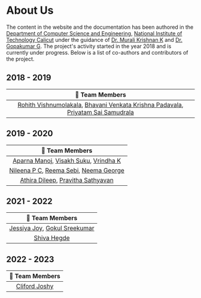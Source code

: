 # About Us

The content in the website and the documentation has been authored in the [Department of Computer Science and Engineering](https://minerva.nitc.ac.in/),
[National Institute of Technology Calicut](http://nitc.ac.in/) under the guidance of [Dr. Murali Krishnan K](https://people.cse.nitc.ac.in/muralikrishnan/) and [Dr. Gopakumar G](https://people.cse.nitc.ac.in/gopakumar). The project's activity started in the year 2018 and is currently under progress. Below is a list of co-authors and contributors of the project.

## 2018 - 2019

|                                                                                                               👤 Team Members                                                                                                               |
| :-----------------------------------------------------------------------------------------------------------------------------------------------------------------------------------------------------------------------------------------: |
| [Rohith Vishnumolakala](https://www.linkedin.com/in/rohithvishnumolakala/), [Bhavani Venkata Krishna Padavala](https://www.linkedin.com/in/krishna-padavala), [Priyatam Sai Samudrala](https://www.linkedin.com/in/priyatam-sai-64ab47123/) |

## 2019 - 2020

|                                                                                   👤 Team Members                                                                                   |
| :---------------------------------------------------------------------------------------------------------------------------------------------------------------------------------: |
|   [Aparna Manoj](https://www.linkedin.com/in/aparna-manoj-65b9a117b/), [Visakh Suku](https://nitcbase.github.io/about.html), [Vrindha K](https://www.linkedin.com/in/vrindha-k/)    |
| [Nileena P C](https://www.linkedin.com/in/nileena-p-c/), [Reema Sebi](https://www.linkedin.com/in/reema-sebi/), [Neema George](https://www.linkedin.com/in/neema-george-93a174175/) |
|             [Athira Dileep](https://www.linkedin.com/in/athira-dileepkumar-96a331154/), [Pravitha Sathyavan](https://www.linkedin.com/in/pravitha-sathyavan-3b6b37130/)             |

## 2021 - 2022

|                                                               👤 Team Members                                                                |
| :------------------------------------------------------------------------------------------------------------------------------------------: |
| [Jessiya Joy](https://www.linkedin.com/in/jessiya-joy-03184b198/), [Gokul Sreekumar](https://www.linkedin.com/in/gokul-sreekumar-63581b174/) |
|                                            [Shiva Hegde](https://www.linkedin.com/in/shivahegde/)                                            |

## 2022 - 2023

|           👤 Team Members            |
| :----------------------------------: |
| [Cliford Joshy](https://cliford.net) |
